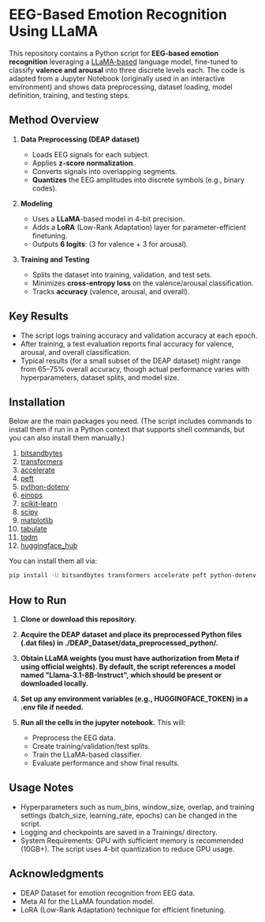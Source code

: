 # EEG-Based Emotion Recognition Using LLaMA

This repository contains a Python script for **EEG-based emotion recognition** leveraging a [LLaMA-based](https://arxiv.org/abs/2302.13971) language model, fine-tuned to classify **valence and arousal** into three discrete levels each. The code is adapted from a Jupyter Notebook (originally used in an interactive environment) and shows data preprocessing, dataset loading, model definition, training, and testing steps.

## Method Overview

1. **Data Preprocessing (DEAP dataset)**  
   - Loads EEG signals for each subject.  
   - Applies **z-score normalization**.  
   - Converts signals into overlapping segments.  
   - **Quantizes** the EEG amplitudes into discrete symbols (e.g., binary codes).  

2. **Modeling**  
   - Uses a **LLaMA**-based model in 4-bit precision.  
   - Adds a **LoRA** (Low-Rank Adaptation) layer for parameter-efficient finetuning.  
   - Outputs **6 logits**: (3 for valence + 3 for arousal).  

3. **Training and Testing**  
   - Splits the dataset into training, validation, and test sets.  
   - Minimizes **cross-entropy loss** on the valence/arousal classification.  
   - Tracks **accuracy** (valence, arousal, and overall).  

## Key Results

- The script logs training accuracy and validation accuracy at each epoch.  
- After training, a test evaluation reports final accuracy for valence, arousal, and overall classification.
- Typical results (for a small subset of the DEAP dataset) might range from 65–75% overall accuracy, though actual performance varies with hyperparameters, dataset splits, and model size.

## Installation

Below are the main packages you need. (The script includes commands to install them if run in a Python context that supports shell commands, but you can also install them manually.)

1. [bitsandbytes](https://pypi.org/project/bitsandbytes/)  
2. [transformers](https://pypi.org/project/transformers/)  
3. [accelerate](https://pypi.org/project/accelerate/)  
4. [peft](https://pypi.org/project/peft/)  
5. [python-dotenv](https://pypi.org/project/python-dotenv/)  
6. [einops](https://pypi.org/project/einops/)  
7. [scikit-learn](https://pypi.org/project/scikit-learn/)  
8. [scipy](https://pypi.org/project/scipy/)  
9. [matplotlib](https://pypi.org/project/matplotlib/)  
10. [tabulate](https://pypi.org/project/tabulate/)  
11. [tqdm](https://pypi.org/project/tqdm/)  
12. [huggingface_hub](https://pypi.org/project/huggingface-hub/)

You can install them all via:

```bash
pip install -U bitsandbytes transformers accelerate peft python-dotenv einops scikit-learn scipy matplotlib tabulate tqdm huggingface_hub
```
## How to Run

1. **Clone or download this repository.**  

2. **Acquire the DEAP dataset and place its preprocessed Python files (.dat files) in ./DEAP_Dataset/data_preprocessed_python/.**  

3. **Obtain LLaMA weights (you must have authorization from Meta if using official weights). By default, the script references a model named "Llama-3.1-8B-Instruct", which should be present or downloaded locally.**
   
4. **Set up any environment variables (e.g., HUGGINGFACE_TOKEN) in a .env file if needed.**

5. **Run all the cells in the jupyter notebook.**
   This will:
   - Preprocess the EEG data.  
   - Create training/validation/test splits.
   - Train the LLaMA-based classifier.
   - Evaluate performance and show final results.
   
## Usage Notes

- Hyperparameters such as num_bins, window_size, overlap, and training settings (batch_size, learning_rate, epochs) can be changed in the script.
- Logging and checkpoints are saved in a Trainings/ directory.
- System Requirements: GPU with sufficient memory is recommended (10GB+). The script uses 4-bit quantization to reduce GPU usage.


## Acknowledgments

- DEAP Dataset for emotion recognition from EEG data.
- Meta AI for the LLaMA foundation model.
- LoRA (Low-Rank Adaptation) technique for efficient finetuning.